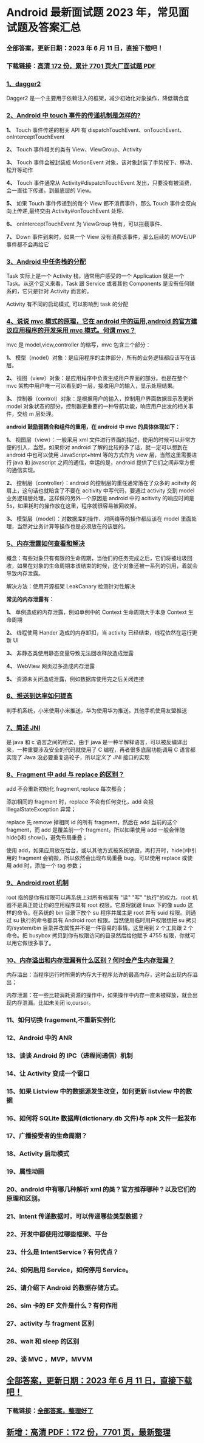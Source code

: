 # Android 最新面试题 2023 年，常见面试题及答案汇总

### 全部答案，更新日期：2023 年 6 月 11 日，直接下载吧！

### 下载链接：[高清 172 份，累计 7701 页大厂面试题 PDF](https://gitlab.gaorta.com/devteam/learning-journey/study-materials-collection/-/tree/master/docs/index.md)

### [1、dagger2](https://gitlab.gaorta.com/devteam/learning-journey/study-materials-collection/-/tree/master/docs/Android/Android最新面试题2021年，常见面试题及答案汇总.md#1dagger2)

Dagger2 是一个主要用于依赖注入的框架，减少初始化对象操作，降低耦合度

### [2、Android 中 touch 事件的传递机制是怎样的?](https://gitlab.gaorta.com/devteam/learning-journey/study-materials-collection/-/tree/master/docs/Android/Android最新面试题2021年，常见面试题及答案汇总.md#2android中touch事件的传递机制是怎样的)

**1、** Touch 事件传递的相关 API 有 dispatchTouchEvent、onTouchEvent、onInterceptTouchEvent

**2、** Touch 事件相关的类有 View、ViewGroup、Activity

**3、** Touch 事件会被封装成 MotionEvent 对象，该对象封装了手势按下、移动、松开等动作

**4、** Touch 事件通常从 Activity#dispatchTouchEvent 发出，只要没有被消费，会一直往下传递，到最底层的 View。

**5、** 如果 Touch 事件传递到的每个 View 都不消费事件，那么 Touch 事件会反向向上传递,最终交由 Activity#onTouchEvent 处理、

**6、** onInterceptTouchEvent 为 ViewGroup 特有，可以拦截事件、

**7、** Down 事件到来时，如果一个 View 没有消费该事件，那么后续的 MOVE/UP 事件都不会再给它

### [3、Android 中任务栈的分配](https://gitlab.gaorta.com/devteam/learning-journey/study-materials-collection/-/tree/master/docs/Android/Android最新面试题2021年，常见面试题及答案汇总.md#3android中任务栈的分配)

Task 实际上是一个 Activity 栈，通常用户感受的一个 Application 就是一个 Task。从这个定义来看，Task 跟 Service 或者其他 Components 是没有任何联系的，它只是针对 Activity 而言的。

Activity 有不同的启动模式, 可以影响到 task 的分配

### [4、说说 mvc 模式的原理，它在 android 中的运用,android 的官方建议应用程序的开发采用 mvc 模式。何谓 mvc？](https://gitlab.gaorta.com/devteam/learning-journey/study-materials-collection/-/tree/master/docs/Android/Android最新面试题2021年，常见面试题及答案汇总.md#4说说mvc模式的原理它在android中的运用,android的官方建议应用程序的开发采用mvc模式。何谓mvc)

mvc 是 model,view,controller 的缩写，mvc 包含三个部分：

**1、** 模型（model）对象：是应用程序的主体部分，所有的业务逻辑都应该写在该层。

**2、** 视图（view）对象：是应用程序中负责生成用户界面的部分。也是在整个 mvc 架构中用户唯一可以看到的一层，接收用户的输入，显示处理结果。

**3、** 控制器（control）对象：是根据用户的输入，控制用户界面数据显示及更新 model 对象状态的部分，控制器更重要的一种导航功能，响应用户出发的相关事件，交给 m 层处理。

**android 鼓励弱耦合和组件的重用，在 android 中 mvc 的具体体现如下：**

**1、** 视图层（view）：一般采用 xml 文件进行界面的描述，使用的时候可以非常方便的引入，当然，如果你对 android 了解的比较的多了话，就一定可以想到在 android 中也可以使用 JavaScript+html 等的方式作为 view 层，当然这里需要进行 java 和 javascript 之间的通信，幸运的是，android 提供了它们之间非常方便的通信实现。

**2、** 控制层（controller）：android 的控制层的重任通常落在了众多的 acitvity 的肩上，这句话也就暗含了不要在 acitivity 中写代码，要通过 activity 交割 model 业务逻辑层处理，这样做的另外一个原因是 android 中的 acitivity 的响应时间是 5s，如果耗时的操作放在这里，程序就很容易被回收掉。

**3、** 模型层（model）：对数据库的操作、对网络等的操作都应该在 model 里面处理，当然对业务计算等操作也是必须放在的该层的。

### [5、内存泄露如何查看和解决](https://gitlab.gaorta.com/devteam/learning-journey/study-materials-collection/-/tree/master/docs/Android/Android最新面试题2021年，常见面试题及答案汇总.md#5内存泄露如何查看和解决)

概念：有些对象只有有限的生命周期，当他们的任务完成之后，它们将被垃圾回收，如果在对象的生命周期本该结束的时候，这个对象还被一系列的引用，着就会导致内存泄露。

解决方法：使用开源框架 LeakCanary 检测针对性解决

**常见的内存泄露有：**

**1、** 单例造成的内存泄露，例如单例中的 Context 生命周期大于本身 Context 生命周期

**2、** 线程使用 Hander 造成的内存卸扣，当 activity 已经结束，线程依然在运行更新 UI

**3、** 非静态类使用静态变量导致无法回收释放造成泄露

**4、** WebView 网页过多造成内存泄露

**5、** 资源未关闭造成泄露，例如数据库使用完之后关闭连接

### [6、推送到达率如何提高](https://gitlab.gaorta.com/devteam/learning-journey/study-materials-collection/-/tree/master/docs/Android/Android最新面试题2021年，常见面试题及答案汇总.md#6推送到达率如何提高)

判手机系统，小米使用小米推送，华为使用华为推送，其他手机使用友盟推送

### [7、简述 JNI](https://gitlab.gaorta.com/devteam/learning-journey/study-materials-collection/-/tree/master/docs/Android/Android最新面试题2021年，常见面试题及答案汇总.md#7简述jni)

是 java 和 c 语言之间的桥梁，由于 java 是一种半解释语言，可以被反编译出来，一种重要涉及安全的代码就使用了 C 编程，再者很多底层功能调用 C 语言都实现了 Java 没必要重复造轮子，所以定义了 JNI 接口的实现

### [8、Fragment 中 add 与 replace 的区别？](https://gitlab.gaorta.com/devteam/learning-journey/study-materials-collection/-/tree/master/docs/Android/Android最新面试题2021年，常见面试题及答案汇总.md#8fragment中add与replace的区别)

add 不会重新初始化 fragment,replace 每次都会；

添加相同的 fragment 时，replace 不会有任何变化，add 会报 IllegalStateException 异常；

replace 先 remove 掉相同 id 的所有 fragment，然后在 add 当前的这个 fragment，而 add 是覆盖前一个 fragment。所以如果使用 add 一般会伴随 hide()和 show()，避免布局重叠；

使用 add，如果应用放在后台，或以其他方式被系统销毁，再打开时，hide()中引用的 fragment 会销毁，所以依然会出现布局重叠 bug，可以使用 replace 或使用 add 时，添加一个 tag 参数；

### [9、Android root 机制](https://gitlab.gaorta.com/devteam/learning-journey/study-materials-collection/-/tree/master/docs/Android/Android最新面试题2021年，常见面试题及答案汇总.md#9android-root机制)

root 指的是你有权限可以再系统上对所有档案有 "读" "写" "执行"的权力。root 机器不是真正能让你的应用程序具有 root 权限。它原理就跟 linux 下的像 sudo 这样的命令。在系统的 bin 目录下放个 su 程序并属主是 root 并有 suid 权限。则通过 su 执行的命令都具有 Android root 权限。当然使用临时用户权限想把 su 拷贝的/system/bin 目录并改属性并不是一件容易的事情。这里用到 2 个工具跟 2 个命令。把 busybox 拷贝到你有权限访问的目录然后给他赋予 4755 权限，你就可以用它做很多事了。

### [10、内存溢出和内存泄漏有什么区别？何时会产生内存泄漏？](https://gitlab.gaorta.com/devteam/learning-journey/study-materials-collection/-/tree/master/docs/Android/Android最新面试题2021年，常见面试题及答案汇总.md#10内存溢出和内存泄漏有什么区别何时会产生内存泄漏)

内存溢出：当程序运行时所需的内存大于程序允许的最高内存，这时会出现内存溢出；

内存泄漏：在一些比较消耗资源的操作中，如果操作中内存一直未被释放，就会出现内存泄漏。比如未关闭 io,cursor。

### 11、如何切换 fragement,不重新实例化

### 12、Android 中的 ANR

### 13、谈谈 Android 的 IPC（进程间通信）机制

### 14、让 Activity 变成一个窗口

### 15、如果 Listview 中的数据源发生改变，如何更新 listview 中的数据

### 16、如何将 SQLite 数据库(dictionary.db 文件)与 apk 文件一起发布

### 17、广播接受者的生命周期？

### 18、Activity 启动模式

### 19、属性动画

### 20、android 中有哪几种解析 xml 的类？官方推荐哪种？以及它们的原理和区别。

### 21、Intent 传递数据时，可以传递哪些类型数据？

### 22、开发中都使用过哪些框架、平台

### 23、什么是 IntentService？有何优点？

### 24、如何启用 Service，如何停用 Service。

### 25、请介绍下 Android 的数据存储方式。

### 26、sim 卡的 EF 文件是什么？有何作用

### 27、activity 与 fragment 区别

### 28、wait 和 sleep 的区别

### 29、谈 MVC ，MVP，MVVM

## [全部答案，更新日期：2023 年 6 月 11 日，直接下载吧！](https://gitlab.gaorta.com/devteam/learning-journey/study-materials-collection/-/tree/master/docs/daan.md)

### 下载链接：[全部答案，整理好了](https://gitlab.gaorta.com/devteam/learning-journey/study-materials-collection/-/tree/master/docs/daan.md)

## [新增：高清 PDF：172 份，7701 页，最新整理](https://gitlab.gaorta.com/devteam/learning-journey/study-materials-collection/-/tree/master/docs/daan.md)
